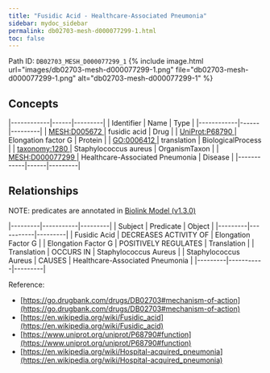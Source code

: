 ```yaml
---
title: "Fusidic Acid - Healthcare-Associated Pneumonia"
sidebar: mydoc_sidebar
permalink: db02703-mesh-d000077299-1.html
toc: false 
---
```



Path ID: `DB02703_MESH_D000077299_1`
{% include image.html url="images/db02703-mesh-d000077299-1.png" file="db02703-mesh-d000077299-1.png" alt="db02703-mesh-d000077299-1" %}

## Concepts

|------------|------|---------|
| Identifier | Name | Type    |
|------------|------|---------|
| <a href="https://identifiers.org/MESH:D005672">MESH:D005672 </a> | fusidic acid | Drug |
| <a href="https://identifiers.org/UniProt:P68790">UniProt:P68790 </a> | Elongation factor G | Protein |
| <a href="https://identifiers.org/GO:0006412">GO:0006412 </a> | translation | BiologicalProcess |
| <a href="https://identifiers.org/taxonomy:1280">taxonomy:1280 </a> | Staphylococcus aureus | OrganismTaxon |
| <a href="https://identifiers.org/MESH:D000077299">MESH:D000077299 </a> | Healthcare-Associated Pneumonia | Disease |
|------------|------|---------|

## Relationships


NOTE: predicates are annotated in <a href="https://github.com/biolink/biolink-model/releases/tag/v1.3.0">Biolink Model (v1.3.0)</a>

|---------|-----------|---------|
| Subject | Predicate | Object  |
|---------|-----------|---------|
| Fusidic Acid | DECREASES ACTIVITY OF | Elongation Factor G |
| Elongation Factor G | POSITIVELY REGULATES | Translation |
| Translation | OCCURS IN | Staphylococcus Aureus |
| Staphylococcus Aureus | CAUSES | Healthcare-Associated Pneumonia |
|---------|-----------|---------|

Reference: 
  - [https://go.drugbank.com/drugs/DB02703#mechanism-of-action](https://go.drugbank.com/drugs/DB02703#mechanism-of-action)
  - [https://en.wikipedia.org/wiki/Fusidic_acid](https://en.wikipedia.org/wiki/Fusidic_acid)
  - [https://www.uniprot.org/uniprot/P68790#function](https://www.uniprot.org/uniprot/P68790#function)
  - [https://en.wikipedia.org/wiki/Hospital-acquired_pneumonia](https://en.wikipedia.org/wiki/Hospital-acquired_pneumonia)

